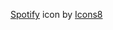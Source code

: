 <a target="_blank" href="https://icons8.com/icon/6707/spotify">Spotify</a> icon by <a target="_blank" href="https://icons8.com">Icons8</a>
